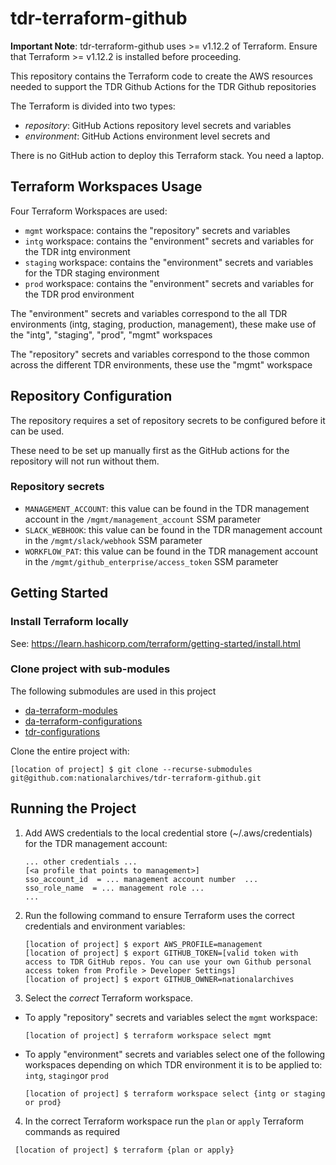 # tdr-terraform-github

**Important Note**: tdr-terraform-github uses >= v1.12.2 of Terraform. Ensure that Terraform >= v1.12.2 is installed before proceeding.

This repository contains the Terraform code to create the AWS resources needed to support the TDR Github Actions for the TDR Github repositories

The Terraform is divided into two types:
* *repository*: GitHub Actions repository level secrets and variables
* *environment*: GitHub Actions environment level secrets and 

There is no GitHub action to deploy this Terraform stack.  You need a laptop.

## Terraform Workspaces Usage

Four Terraform Workspaces are used:
* `mgmt` workspace: contains the "repository" secrets and variables
* `intg` workspace: contains the "environment" secrets and variables for the TDR intg environment
* `staging` workspace: contains the "environment" secrets and variables for the TDR staging environment
* `prod` workspace: contains the "environment" secrets and variables for the TDR prod environment

The "environment" secrets and variables correspond to the all TDR environments (intg, staging, production, management), these make use of the "intg", "staging", "prod", "mgmt" workspaces

The "repository" secrets and variables correspond to the those common across the different TDR environments, these use the "mgmt" workspace

## Repository Configuration

The repository requires a set of repository secrets to be configured before it can be used.

These need to be set up manually first as the GitHub actions for the repository will not run without them.

### Repository secrets

* `MANAGEMENT_ACCOUNT`: this value can be found in the TDR management account in the `/mgmt/management_account` SSM parameter
* `SLACK_WEBHOOK`: this value can be found in the TDR management account in the `/mgmt/slack/webhook` SSM parameter
* `WORKFLOW_PAT`: this value can be found in the TDR management account in the `/mgmt/github_enterprise/access_token` SSM parameter

## Getting Started

### Install Terraform locally

See: https://learn.hashicorp.com/terraform/getting-started/install.html

### Clone project with sub-modules

The following submodules are used in this project

* [da-terraform-modules](https://github.com/nationalarchives/da-terraform-modules/)
* [da-terraform-configurations](https://github.com/nationalarchives/da-terraform-configurations/)
* [tdr-configurations](https://github.com/nationalarchives/tdr-configurations/)

Clone the entire project with:

   ```
   [location of project] $ git clone --recurse-submodules git@github.com:nationalarchives/tdr-terraform-github.git   
   ```

## Running the Project

1. Add AWS credentials to the local credential store (~/.aws/credentials) for the TDR management account:

   ```
   ... other credentials ...
   [<a profile that points to management>]
   sso_account_id  = ... management account number  ...
   sso_role_name  = ... management role ...
   ...

   ```

2. Run the following command to ensure Terraform uses the correct credentials and environment variables:

   ```
   [location of project] $ export AWS_PROFILE=management
   [location of project] $ export GITHUB_TOKEN=[valid token with access to TDR GitHub repos. You can use your own Github personal access token from Profile > Developer Settings]
   [location of project] $ export GITHUB_OWNER=nationalarchives
   ```

3. Select the *correct* Terraform workspace.
* To apply "repository" secrets and variables select the `mgmt` workspace:
   ```
   [location of project] $ terraform workspace select mgmt   
   ```
* To apply "environment" secrets and variables select one of the following workspaces depending on which TDR environment it is to be applied to: `intg`, `staging`or `prod`
   ```
   [location of project] $ terraform workspace select {intg or staging or prod} 
   ```
4. In the correct Terraform workspace run the `plan` or `apply` Terraform commands as required
  ```
   [location of project] $ terraform {plan or apply} 
   ```
